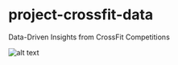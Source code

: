 # project-crossfit-data
Data-Driven Insights from CrossFit Competitions

![alt text](https://urbansportsclub.com/de/venues/cfm-crossfit-mitte-berlin)
